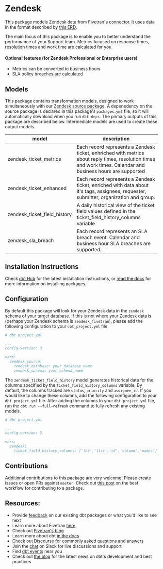 # Zendesk

This package models Zendesk data from [Fivetran's connector](https://fivetran.com/docs/applications/zendesk). It uses data in the format described by [this ERD](https://docs.google.com/presentation/d/1AQv77L9WlDXqRS0gkdQTmg1HSUo-Znlcoq7CHg0JrP8).

The main focus of this package is to enable you to better understand the performance of your Support team. Metrics focused on response times, resolution times and work time are calculated for you. 

#### Optional features (for Zendesk Professional or Enterprise users)
- Metrics can be converted to business hours
- SLA policy breaches are calculated

## Models

This package contains transformation models, designed to work simultaneously with our [Zendesk source package](https://github.com/fivetran/dbt_zendesk_source). A depenedency on the source package is declared in this package's `packages.yml` file, so it will automatically download when you run `dbt deps`. The primary outputs of this package are described below. Intermediate models are used to create these output models.

| **model**                    | **description**                                                                                                                                                 |
| ---------------------------- | --------------------------------------------------------------------------------------------------------------------------------------------------------------- |
| zendesk_ticket_metrics       | Each record represents a Zendesk ticket, enhriched with metrics about reply times, resolution times and work times.  Calendar and business hours are supported  |
| zendesk_ticket_enhanced      | Each record represents a Zendesk ticket, enriched with data about it's tags, assignees, requester, submitter, organization and group.                           |
| zendesk_ticket_field_history | A daily historical view of the ticket field values defined in the ticket_field_history_columns variable                                                         |
| zendesk_sla_breach           | Each record represents an SLA breach event. Calendar and business hour SLA breaches are supported.                                                              |

## Installation Instructions
Check [dbt Hub](https://hub.getdbt.com/) for the latest installation instructions, or [read the docs](https://docs.getdbt.com/docs/package-management) for more information on installing packages.

## Configuration
By default this package will look for your Zendesk data in the `zendesk` schema of your [target database](https://docs.getdbt.com/docs/running-a-dbt-project/using-the-command-line-interface/configure-your-profile). If this is not where your Zendesk data is (perhaps your Zendesk schema is `zendesk_fivetran`), please add the following configuration to your `dbt_project.yml` file:

```yml
# dbt_project.yml

...
config-version: 2

vars:
  zendesk_source:
    zendesk_database: your_database_name
    zendesk_schema: your_schema_name 
```


The `zendesk_ticket_field_history` model generates historical data for the columns specified by the `ticket_field_history_columns` variable. By default, the columns tracked are `status`, `priority` and `assignee_id`.  If you would like to change these columns, add the following configuration to your `dbt_project.yml` file.  After adding the columns to your `dbt_project.yml` file, run the `dbt run --full-refresh` command to fully refresh any existing models.

```yml
# dbt_project.yml

...
config-version: 2

vars:
  zendesk:
    ticket_field_history_columns: ['the','list','of','column','names']
```

## Contributions

Additional contributions to this package are very welcome! Please create issues
or open PRs against `master`. Check out 
[this post](https://discourse.getdbt.com/t/contributing-to-a-dbt-package/657) 
on the best workflow for contributing to a package.

## Resources:
- Provide [feedback](https://www.surveymonkey.com/r/DQ7K7WW) on our existing dbt packages or what you'd like to see next
- Learn more about Fivetran [here](https://fivetran.com/docs)
- Check out [Fivetran's blog](https://fivetran.com/blog)
- Learn more about dbt [in the docs](https://docs.getdbt.com/docs/introduction)
- Check out [Discourse](https://discourse.getdbt.com/) for commonly asked questions and answers
- Join the [chat](http://slack.getdbt.com/) on Slack for live discussions and support
- Find [dbt events](https://events.getdbt.com) near you
- Check out [the blog](https://blog.getdbt.com/) for the latest news on dbt's development and best practices